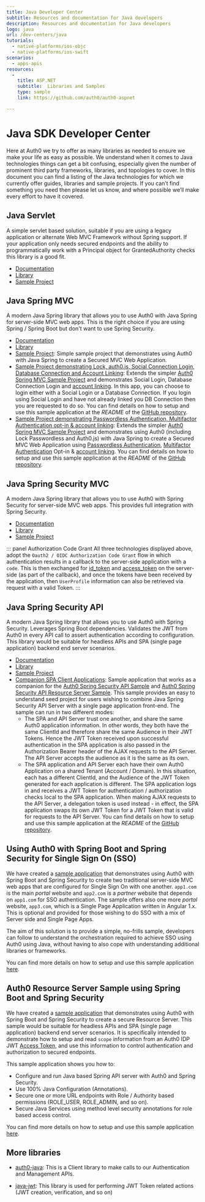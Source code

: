 ```yaml
---
title: Java Developer Center
subtitle: Resources and documentation for Java developers
description: Resources and documentation for Java developers
logo: java
url: /dev-centers/java
tutorials:
  - native-platforms/ios-objc
  - native-platforms/ios-swift
scenarios:
  - apps-apis
resources:
  -
    title: ASP.NET
    subtitle:  Libraries and Samples
    type: sample
    link: https://github.com/auth0/auth0-aspnet

---
```


# Java SDK Developer Center

Here at Auth0 we try to offer as many libraries as needed to ensure we make your life as easy as possible. We understand when it comes to Java technologies things can get a bit confusing, especially given the number of prominent third party frameworks, libraries, and topologies to cover. In this document you can find a listing of the Java technologies for which we currently offer guides, libraries and sample projects. If you can’t find something you need then please let us know, and where possible we’ll make every effort to have it covered.

## Java Servlet

A simple servlet based solution, suitable if you are using a legacy application or alternate Web MVC Framework without Spring support. If your application only needs secured endpoints and the ability to programmatically work with a Principal object for GrantedAuthority checks this library is a good fit.

- [Documentation](/server-platforms/java)
- [Library](https://github.com/auth0/auth0-servlet)
- [Sample Project](https://github.com/auth0-samples/auth0-servlet-sample)

## Java Spring MVC

A modern Java Spring library that allows you to use Auth0 with Java Spring for server-side MVC web apps. This is the right choice if you are using Spring / Spring Boot but don't want to use Spring Security.

- [Documentation](/server-platforms/java-spring-mvc)
- [Library](https://github.com/auth0/auth0-spring-mvc)
- [Sample Project](https://github.com/auth0-samples/auth0-spring-mvc-sample): Simple sample project that demonstrates using Auth0 with Java Spring to create a Secured MVC Web Application.
- [Sample Project demonstrating Lock, auth0.js, Social Connection Login, Database Connection and Account Linking](https://github.com/auth0-samples/auth0-spring-boot-social-dbconnection-link): Extends the simpler [Auth0 Spring MVC Sample Project](https://github.com/auth0-samples/auth0-spring-mvc-sample) and demonstrates Social Login, Database Connection Login and [account linking](/link-accounts). In this app, you can choose to login either with a Social Login or a Database Connection. If you login using Social Login and have not already linked you DB Connection then you are requested to do so. You can find details on how to setup and use this sample application at the _README_ of the [GitHub repository](https://github.com/auth0-samples/auth0-spring-boot-social-dbconnection-link).
- [Sample Project demonstrating Passwordless Authentication, Multifactor Authentication opt-in & account linking](https://github.com/auth0-samples/auth0-spring-boot-web-jsp-passwordless): Extends the simpler [Auth0 Spring MVC Sample Project](https://github.com/auth0-samples/auth0-spring-mvc-sample) and demonstrates using Auth0 (including Lock Passwordless and Auth0.js) with Java Spring to create a Secured MVC Web Application using [Passwordless Authentication](/connections/passwordless), [Multifactor Authentication](/multifactor-authentication) Opt-in & [account linking](/link-accounts). You can find details on how to setup and use this sample application at the _README_ of the [GitHub repository](https://github.com/auth0-samples/auth0-spring-boot-web-jsp-passwordless).

## Java Spring Security MVC

A modern Java Spring library that allows you to use Auth0 with Spring Security for server-side MVC web apps. This provides full integration with Spring Security.

- [Documentation](/server-platforms/java-spring-security-mvc)
- [Library](https://github.com/auth0/auth0-spring-security-mvc)
- [Sample Project](https://github.com/auth0-samples/auth0-spring-security-mvc-sample)

::: panel Authorization Code Grant
All three technologies displayed above, adopt the `Oauth2 / OIDC Authorization Code Grant` flow in which authentication results in a callback to the server-side application with a `code`. This is then exchanged for [id_token](/tokens/id_token) and [access_token](/tokens/access_token) on the server-side (as part of the callback), and once the tokens have been received by the application, then `UserProfile` information can also be retrieved via request with a valid Token.
:::

## Java Spring Security API

A modern Java Spring library that allows you to use Auth0 with Spring Security. Leverages Spring Boot dependencies. Validates the JWT from Auth0 in every API call to assert authentication according to configuration. This library would be suitable for headless APIs and SPA (single page application) backend end server scenarios.

- [Documentation](/server-apis/java-spring-security)
- [Library](https://github.com/auth0/auth0-spring-security-api)
- [Sample Project](https://github.com/auth0-samples/auth0-spring-security-api-sample)
- [Companion SPA Client Applications](https://github.com/auth0-samples/auth0-spring-security-api-client-samples): Sample application that works as a companion for the [Auth0 Spring Security API Sample](https://github.com/auth0-samples/auth0-spring-security-api-sample) and [Auth0 Spring Security API Resource Server Sample](#auth0-resource-server-sample-using-spring-boot-and-spring-security). This sample provides an easy to understand seed project for users wishing to combine Java Spring Security API Server with a single page application front-end. The sample can run in two different modes:
  - The SPA and API Server trust one another, and share the same Auth0 application information. In other words, they both have the same ClientId and therefore share the same Audience in their JWT Tokens. Hence the JWT Token received upon successful authentication in the SPA application is also passed in the Authorization Bearer header of the AJAX requests to the API Server. The API Server accepts the audience as it is the same as its own.
  - The SPA application and API Server each have their own Auth0 Application on a shared Tenant (Account / Domain). In this situation, each has a different ClientId, and the Audience of the JWT Token generated for each application is different. The SPA application logs in and receives a JWT Token for authentication / authorization checks local to the SPA application. When making AJAX requests to the API Server, a delegation token is used instead - in effect, the SPA application swaps its own JWT Token for a JWT Token that is valid for requests to the API Server.
  You can find details on how to setup and use this sample application at the _README_ of the [GitHub repository](https://github.com/auth0-samples/auth0-spring-security-api-client-samples/tree/master/auth0-spring-security-api-angular-client).

## Using Auth0 with Spring Boot and Spring Security for Single Sign On (SSO)

We have created a [sample application](https://github.com/auth0-samples/auth0-spring-security-mvc-sso-sample) that demonstrates using Auth0 with Spring Boot and Spring Security to create two traditional server-side MVC web apps that are configured for Single Sign On with one another. `app1.com` is the main _portal_ website and `app2.com` is a _partner_ website that depends on `app1.com` for SSO authentication. The sample offers also one more _portal_ website, `app3.com`, which is a Single Page Application written in Angular 1.x. This is optional and provided for those wishing to do SSO with a mix of Server side and Single Page Apps.

The aim of this solution is to provide a simple, no-frills sample, developers can follow to understand the orchestration required to achieve SSO using Auth0 using Java, without having to also cope with understanding additional libraries or frameworks.

You can find more details on how to setup and use this sample application [here](https://github.com/auth0-samples/auth0-spring-security-mvc-sso-sample).

## Auth0 Resource Server Sample using Spring Boot and Spring Security

We have created a [sample application](https://github.com/auth0-samples/auth0-spring-security-api-resource-server-sample) that demonstrates using Auth0 with Spring Boot and Spring Security to create a secure Resource Server. This sample would be suitable for headless APIs and SPA (single page application) backend end server scenarios. It is specifically intended to demonstrate how to setup and read `scope` information from an Auth0 IDP JWT [Access Token](/tokens/access_token), and use this information to control authentication and authorization to secured endpoints.

This sample application shows you how to:
- Configure and run Java based Spring API server with Auth0 and Spring Security.
- Use 100% Java Configuration (Annotations).
- Secure one or more URL endpoints with Role / Authority based permissions (ROLE_USER, ROLE_ADMIN, and so on).
- Secure Java Services using method level security annotations for role based access control.

You can find more details on how to setup and use this sample application [here](https://github.com/auth0-samples/auth0-spring-security-api-resource-server-sample).

## More libraries

- [auth0-java](https://github.com/auth0/auth0-java): This is a Client library to make calls to our Authentication and Management APIs.

- [java-jwt](https://github.com/auth0/java-jwt): This library is used for performing JWT Token related actions (JWT creation, verification, and so on)
